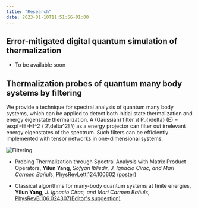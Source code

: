 ```yaml
---
title: "Research"
date: 2023-01-10T11:51:56+01:00
---
```


## Error-mitigated digital quantum simulation of thermalization



- To be available soon



## Thermalization probes of quantum many body systems by filtering

We provide a technique for spectral analysis of quantum many body systems, which can be applied to detect both initial state thermalization and energy eigenstate thermalization. A (Gaussian) filter \\( P_{\delta} (E) = \exp[-(E-H)^2 / 2\delta^2] \\) as a energy projector can filter out irrelevant energy eigenstates of the spectrum. Such filters can be efficiently implemented with tensor networks in one-dimensional systems.

![Filtering](/img/research_filtering.png "{width='50%'}")



- Probing Thermalization through Spectral Analysis with Matrix Product Operators, **Yilun Yang**, *Sofyan Iblisdir, J. Ignacio Cirac, and Mari Carmen Bañuls*, [PhysRevLett.124.100602](https://journals.aps.org/prl/abstract/10.1103/PhysRevLett.124.100602) ([poster](/files/posters/slides_VaQuM_Yilun_Yang.pdf))

- Classical algorithms for many-body quantum systems at finite energies, **Yilun Yang**, *J. Ignacio Cirac, and Mari Carmen Bañuls*, [PhysRevB.106.024307(Editor's suggestion)](https://journals.aps.org/prb/abstract/10.1103/PhysRevB.106.024307)

